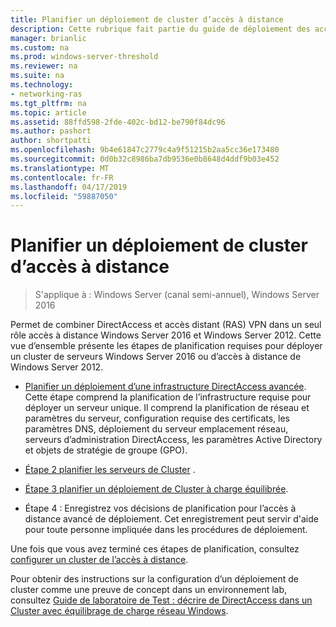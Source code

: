 ```yaml
---
title: Planifier un déploiement de cluster d’accès à distance
description: Cette rubrique fait partie du guide de déploiement des accès à distance dans un Cluster dans Windows Server 2016.
manager: brianlic
ms.custom: na
ms.prod: windows-server-threshold
ms.reviewer: na
ms.suite: na
ms.technology:
- networking-ras
ms.tgt_pltfrm: na
ms.topic: article
ms.assetid: 88ffd598-2fde-402c-bd12-be790f84dc96
ms.author: pashort
author: shortpatti
ms.openlocfilehash: 9b4e61847c2779c4a9f51215b2aa5cc36e173480
ms.sourcegitcommit: 0d0b32c8986ba7db9536e0b8648d4ddf9b03e452
ms.translationtype: MT
ms.contentlocale: fr-FR
ms.lasthandoff: 04/17/2019
ms.locfileid: "59887050"
---
```

# <a name="plan-a-remote-access-cluster-deployment"></a>Planifier un déploiement de cluster d’accès à distance

>S'applique à : Windows Server (canal semi-annuel), Windows Server 2016

 Permet de combiner DirectAccess et accès distant (RAS) VPN dans un seul rôle accès à distance Windows Server 2016 et Windows Server 2012. Cette vue d’ensemble présente les étapes de planification requises pour déployer un cluster de serveurs Windows Server 2016 ou d’accès à distance de Windows Server 2012.
  
-   [Planifier un déploiement d’une infrastructure DirectAccess avancée](../../../directaccess/single-server-advanced/Plan-an-Advanced-DirectAccess-Deployment.md). Cette étape comprend la planification de l’infrastructure requise pour déployer un serveur unique. Il comprend la planification de réseau et paramètres du serveur, configuration requise des certificats, les paramètres DNS, déploiement du serveur emplacement réseau, serveurs d’administration DirectAccess, les paramètres Active Directory et objets de stratégie de groupe (GPO).  
  
-   [Étape 2 planifier les serveurs de Cluster](Step-2-Plan-Cluster-Servers.md) .  
  
-   [Étape 3 planifier un déploiement de Cluster à charge équilibrée](Step-3-Plan-a-Load-Balanced-Cluster-Deployment.md).  
  
-   Étape 4 : Enregistrez vos décisions de planification pour l’accès à distance avancé de déploiement. Cet enregistrement peut servir d'aide pour toute personne impliquée dans les procédures de déploiement.  
  
Une fois que vous avez terminé ces étapes de planification, consultez [configurer un cluster de l’accès à distance](../configure/Configure-a-Remote-Access-Cluster.md). 

Pour obtenir des instructions sur la configuration d’un déploiement de cluster comme une preuve de concept dans un environnement lab, consultez [Guide de laboratoire de Test : décrire de DirectAccess dans un Cluster avec équilibrage de charge réseau Windows](../../../directaccess/tlg-cluster-nlb/Test-Lab-Guide-Demonstrate-DirectAccess-in-a-Cluster-with-Windows-NLB.md).  
  


